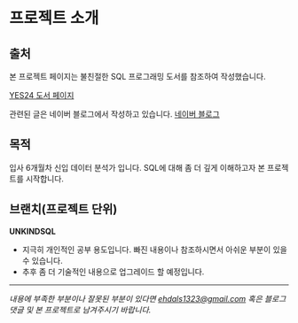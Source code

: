 # 프로젝트 소개
## 출처
본 프로젝트 페이지는 불친절한 SQL 프로그래밍 도서를 참조하여 작성했습니다.

[YES24 도서 페이지](http://www.yes24.com/Product/Goods/64391533)

관련된 글은 네이버 블로그에서 작성하고 있습니다. 
[네이버 블로그](https://blog.naver.com/tjdrud1323/222116871156)

## 목적
입사 6개월차 신입 데이터 분석가 입니다. SQL에 대해 좀 더 깊게 이해하고자 본 프로젝트를 시작합니다.

## 브랜치(프로젝트 단위)
**UNKINDSQL**
* 지극히 개인적인 공부 용도입니다. 빠진 내용이나 참조하시면서 아쉬운 부분이 있을 수 있습니다.
* 추후 좀 더 기술적인 내용으로 업그레이드 할 예정입니다.

---------

*내용에 부족한 부분이나 잘못된 부분이 있다면 ehdals1323@gmail.com 혹은 블로그 댓글 및 본 프로젝트로 남겨주시기 바랍니다.*